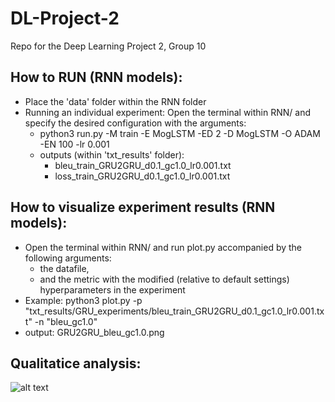 # DL-Project-2
Repo for the Deep Learning Project 2, Group 10

## How to RUN (RNN models):
- Place the 'data' folder within the RNN folder
- Running an individual experiment:
Open the terminal within RNN/ and specify the desired configuration with the arguments:
    * python3 run.py -M train -E MogLSTM -ED 2 -D MogLSTM -O ADAM -EN 100 -lr 0.001
    * outputs (within 'txt_results' folder):
        - bleu_train_GRU2GRU_d0.1_gc1.0_lr0.001.txt
        - loss_train_GRU2GRU_d0.1_gc1.0_lr0.001.txt

## How to visualize experiment results (RNN models):
- Open the terminal within RNN/ and run plot.py accompanied by the following arguments:
    * the datafile,
    * and the metric with the modified (relative to default settings) hyperparameters in the experiment
- Example: python3 plot.py -p "txt_results/GRU_experiments/bleu_train_GRU2GRU_d0.1_gc1.0_lr0.001.txt" -n "bleu_gc1.0"
- output: GRU2GRU_bleu_gc1.0.png

## Qualitatice analysis:
![alt text](https://github.com/roydavid957/DL-Project-2/blob/main/qas.png)
